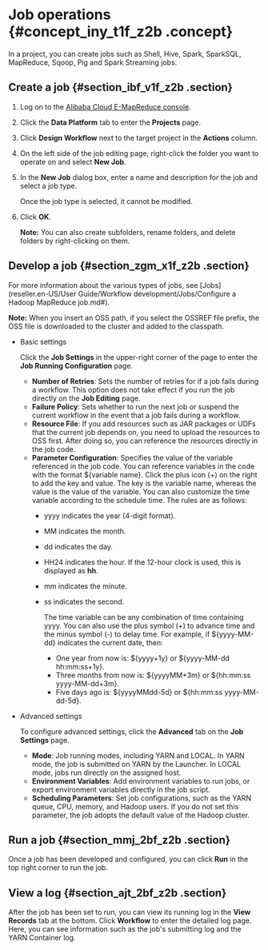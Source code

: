 # Job operations {#concept_iny_t1f_z2b .concept}

In a project, you can create jobs such as Shell, Hive, Spark, SparkSQL, MapReduce, Sqoop, Pig and Spark Streaming jobs.

## Create a job {#section_ibf_v1f_z2b .section}

1.  Log on to the [Alibaba Cloud E-MapReduce console](https://emr.console.aliyun.com/?spm=5176.8250060.103.1.48466f55SEaqMe#/cn-hangzhou).
2.  Click the **Data Platform** tab to enter the **Projects** page.
3.  Click **Design Workflow** next to the target project in the **Actions** column.
4.  On the left side of the job editing page, right-click the folder you want to operate on and select **New Job**.
5.  In the **New Job** dialog box, enter a name and description for the job and select a job type.

    Once the job type is selected, it cannot be modified.

6.  Click **OK**.

    **Note:** You can also create subfolders, rename folders, and delete folders by right-clicking on them.


## Develop a job {#section_zgm_x1f_z2b .section}

For more information about the various types of jobs, see [Jobs](reseller.en-US/User Guide/Workflow development/Jobs/Configure a Hadoop MapReduce job.md#).

**Note:** When you insert an OSS path, if you select the OSSREF file prefix, the OSS file is downloaded to the cluster and added to the classpath.

-   Basic settings

    Click the **Job Settings** in the upper-right corner of the page to enter the **Job Running Configuration** page.

    -   **Number of Retries**: Sets the number of retries for if a job fails during a workflow. This option does not take effect if you run the job directly on the **Job Editing** page.
    -   **Failure Policy**: Sets whether to run the next job or suspend the current workflow in the event that a job fails during a workflow.
    -   **Resource File**: If you add resources such as JAR packages or UDFs that the current job depends on, you need to upload the resources to OSS first. After doing so, you can reference the resources directly in the job code.
    -   **Parameter Configuration**: Specifies the value of the variable referenced in the job code. You can reference variables in the code with the format $\{variable name\}. Click the plus icon \(+\) on the right to add the key and value. The key is the variable name, whereas the value is the value of the variable. You can also customize the time variable according to the schedule time. The rules are as follows:
        -   yyyy indicates the year \(4-digit format\).
        -   MM indicates the month.
        -   dd indicates the day.
        -   HH24 indicates the hour. If the 12-hour clock is used, this is displayed as **hh**.
        -   mm indicates the minute.
        -   ss indicates the second.

            The time variable can be any combination of time containing yyyy. You can also use the plus symbol \(+\) to advance time and the minus symbol \(-\) to delay time. For example, if $\{yyyy-MM-dd\} indicates the current date, then:

            -   One year from now is: $\{yyyy+1y\} or $\{yyyy-MM-dd hh:mm:ss+1y\}.
            -   Three months from now is: $\{yyyyMM+3m\} or $\{hh:mm:ss yyyy-MM-dd+3m\}.
            -   Five days ago is: $\{yyyyMMdd-5d\} or $\{hh:mm:ss yyyy-MM-dd-5d\}.
-   Advanced settings

    To configure advanced settings, click the **Advanced** tab on the **Job Settings** page.

    -   **Mode**: Job running modes, including YARN and LOCAL. In YARN mode, the job is submitted on YARN by the Launcher. In LOCAL mode, jobs run directly on the assigned host.
    -   **Environment Variables**: Add environment variables to run jobs, or export environment variables directly in the job script.
    -   **Scheduling Parameters**: Set job configurations, such as the YARN queue, CPU, memory, and Hadoop users. If you do not set this parameter, the job adopts the default value of the Hadoop cluster.

## Run a job {#section_mmj_2bf_z2b .section}

Once a job has been developed and configured, you can click **Run** in the top right corner to run the job.

## View a log {#section_ajt_2bf_z2b .section}

After the job has been set to run, you can view its running log in the **View Records** tab at the bottom. Click **Workflow** to enter the detailed log page. Here, you can see information such as the job's submitting log and the YARN Container log.

